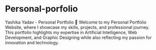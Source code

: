 # Personal-porfolio
Yashika Yadav - Personal Portfolio 🚀 Welcome to my Personal Portfolio Website, where I showcase my skills, projects, and professional journey. This portfolio highlights my expertise in Artificial Intelligence, Web Development, and Graphic Designing while also reflecting my passion for innovation and technology. 
